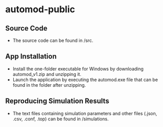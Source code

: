 # automod-public

## Source Code
 - The source code can be found in /src.

## App Installation
 - Install the one-folder executable for Windows by downloading automod_v1.zip and unzipping it.
 - Launch the application by executing the automod.exe file that can be found in the folder after unzipping.

## Reproducing Simulation Results
 - The text files containing simulation parameters and other files (.json, .csv, .conf, .top) can be found in /simulations.
